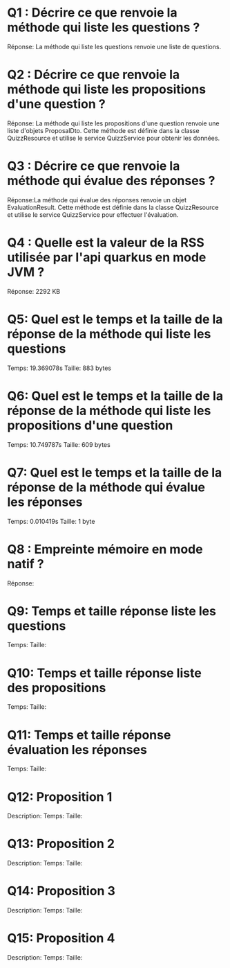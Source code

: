 # Q1 : Décrire ce que renvoie la méthode qui liste les questions ?
Réponse:
La méthode qui liste les questions renvoie une liste de questions.

# Q2 : Décrire ce que renvoie la méthode qui liste les propositions d'une question ?
Réponse: La méthode qui liste les propositions d'une question renvoie une liste d'objets ProposalDto. Cette méthode est définie dans la classe QuizzResource et utilise le service QuizzService pour obtenir les données.

# Q3 : Décrire ce que renvoie la méthode qui évalue des réponses ?
Réponse:La méthode qui évalue des réponses renvoie un objet EvaluationResult. Cette méthode est définie dans la classe QuizzResource et utilise le service QuizzService pour effectuer l'évaluation.

# Q4 : Quelle est la valeur de la RSS utilisée par l'api quarkus en mode JVM ?
Réponse: 2292 KB

# Q5: Quel est le temps et la taille de la réponse de la méthode qui liste les questions
Temps: 19.369078s
Taille: 883 bytes

# Q6: Quel est le temps et la taille de la réponse de la méthode qui liste les propositions d'une question
Temps: 10.749787s
Taille: 609 bytes

# Q7: Quel est le temps et la taille de la réponse de la méthode qui évalue les réponses
Temps: 0.010419s
Taille: 1 byte

# Q8 : Empreinte mémoire en mode natif ?
Réponse:

# Q9: Temps et  taille  réponse   liste les questions
Temps:
Taille:

# Q10: Temps et  taille  réponse  liste des propositions
Temps:
Taille:

# Q11: Temps et  taille  réponse  évaluation les réponses
Temps:
Taille:

# Q12:  Proposition 1
Description:
Temps:
Taille:

# Q13:  Proposition 2
Description:
Temps:
Taille:

# Q14:  Proposition 3
Description:
Temps:
Taille:

# Q15:  Proposition 4
Description:
Temps:
Taille:
